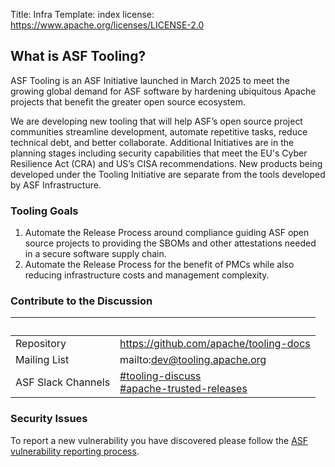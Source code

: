 Title: Infra
Template: index
license: https://www.apache.org/licenses/LICENSE-2.0

## What is ASF Tooling?

ASF Tooling is an ASF Initiative launched in March 2025 to meet the growing global demand
for ASF software by hardening ubiquitous Apache projects that benefit the greater
open source ecosystem.

We are developing new tooling that will help ASF’s open source project communities
streamline development, automate repetitive tasks, reduce technical debt, and better
collaborate. Additional Initiatives are in the planning stages including security
capabilities that meet the EU's Cyber Resilience Act (CRA) and US’s CISA recommendations.
New products being developed under the Tooling Initiative are separate from the tools
developed by ASF Infrastructure.

### Tooling Goals

1. Automate the Release Process around compliance guiding ASF open source projects to
   providing the SBOMs and other attestations needed in a secure software supply chain.
2. Automate the Release Process for the benefit of PMCs while also reducing infrastructure
   costs and management complexity.

### Contribute to the Discussion

&nbsp; | &nbsp;
--------|---------
Repository | https://github.com/apache/tooling-docs
Mailing List | mailto:dev@tooling.apache.org
ASF Slack Channels | [#tooling-discuss](https://the-asf.slack.com/archives/C086X8CKEMB) <br/> [#apache-trusted-releases](https://the-asf.slack.com/archives/C049WADAAQG)

### Security Issues

To report a new vulnerability you have discovered please follow the [ASF vulnerability reporting process](https://apache.org/security/#reporting-a-vulnerability).

